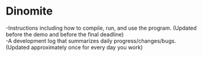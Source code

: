 # Dinomite
 -Instructions including how to compile, run, and use the program. (Updated before the demo and before the final deadline)     
 -A development log that summarizes daily progress/changes/bugs. (Updated approximately once for every day you work) 
